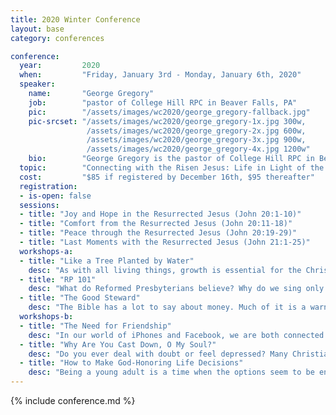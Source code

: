 ```yaml
---
title: 2020 Winter Conference
layout: base
category: conferences

conference:
  year:         2020
  when:         "Friday, January 3rd - Monday, January 6th, 2020"
  speaker:
    name:       "George Gregory"
    job:        "pastor of College Hill RPC in Beaver Falls, PA"
    pic:        "/assets/images/wc2020/george_gregory-fallback.jpg"
    pic-srcset: "/assets/images/wc2020/george_gregory-1x.jpg 300w,
                 /assets/images/wc2020/george_gregory-2x.jpg 600w,
                 /assets/images/wc2020/george_gregory-3x.jpg 900w,
                 /assets/images/wc2020/george_gregory-4x.jpg 1200w"
    bio:        "George Gregory is the pastor of College Hill RPC in Beaver Falls, PA."
  topic:        "Connecting with the Risen Jesus: Life in Light of the Resurrection"
  cost:         "$85 if registered by December 16th, $95 thereafter"
  registration:
  - is-open: false
  sessions:
  - title: "Joy and Hope in the Resurrected Jesus (John 20:1-10)"
  - title: "Comfort from the Resurrected Jesus (John 20:11-18)"
  - title: "Peace through the Resurrected Jesus (John 20:19-29)"
  - title: "Last Moments with the Resurrected Jesus (John 21:1-25)"
  workshops-a:
  - title: "Like a Tree Planted by Water"
    desc: "As with all living things, growth is essential for the Christian life - growth in knowledge, growth in faith, and growth in obedience. And no matter how long we have walked with the Lord, we should desire more of this growth in our lives. But what produces this kind of spiritual growth in us? This is what this workshop will address from God’s Word."
  - title: "RP 101"
    desc: "What do Reformed Presbyterians believe? Why do we sing only psalms without instruments and baptize our babies? In this workshop, we will answer these questions along with many more on the basics of RP theology and practice. Whether you are new to the RP Church or want a refresher, this workshop will help lay the foundation for you in these areas."
  - title: "The Good Steward"
    desc: "The Bible has a lot to say about money. Much of it is a warning not to love money, but it also teaches us how to be good stewards of the money God has given us. In this workshop, we will learn some of the key biblical principles regarding money, as well as practical help for managing your personal finances at this stage in your life."
  workshops-b:
  - title: "The Need for Friendship"
    desc: "In our world of iPhones and Facebook, we are both connected and disconnected from other people at the same time. We are connected in that we can send text messages and see posts, but disconnected in that we lack quality time. In fact, more people are lonely today because of these things. In this workshop, we will address this problem that many people are facing and see how God has provided us a solution in His design for true friendship."
  - title: "Why Are You Cast Down, O My Soul?"
    desc: "Do you ever deal with doubt or feel depressed? Many Christians say they do - and you may too. How are we to make sense of it? What are we to do about it? The Bible has much to say, which is what this workshop will seek to cover. Come find out how you can combat those pesky doubts and find more joy in the Lord."
  - title: "How to Make God-Honoring Life Decisions"
    desc: "Being a young adult is a time when the options seem to be endless and the pressure to make the right choice seems to be overwhelming. What are you to do? Which one to choose? In this workshop, we will learn how to discover God’s will and make good, biblically-informed decisions, so that you can have peace with the choices you make."
---
```

{% include conference.md %}
